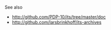 See also

- http://github.com/PDP-10/its/tree/master/doc
- http://github.com/larsbrinkhoff/its-archives

